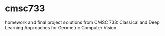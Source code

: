 # cmsc733
homework and final project solutions from CMSC 733: Classical and Deep Learning Approaches for Geometric Computer Vision 
